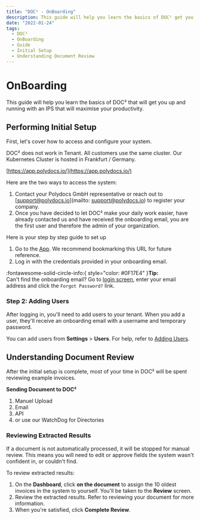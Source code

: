 ```yaml
---
title: "DOC² - OnBoarding"
description: This guide will help you learn the basics of DOC² get you up and running with an IPS that will max out your productivity.
date: "2022-01-24"
tags:
  - DOC²
  - OnBoarding
  - Guide
  - Initial Setup
  - Understanding Document Review
---
```



# OnBoarding

This guide will help you learn the basics of DOC² that will get you up and running with an IPS that will maximise your productivity.

## **Performing Initial Setup**

First, let's cover how to access and configure your system.

DOC² does not work in Tenant. All customers use the same cluster. Our Kubernetes Cluster is hosted in Frankfurt / Germany.

[https://app.polydocs.io/](https://app.polydocs.io/)

Here are the two ways to access the system:

1.  Contact your Polydocs GmbH representative or reach out to [support@polydocs.io](mailto: support@polydocs.io) to register your company.
2. Once you have decided to let DOC² make your daily work easier, have already contacted us and have received the onboarding email, you are the first user and therefore the admin of your organization.

Here is your step by step guide to set up 

1.  Go to the [App](https://app.polydocs.io/). We recommend bookmarking this URL for future reference.
2.  Log in with the credentials provided in your onboarding email.

:fontawesome-solid-circle-info:{ style="color: #0F17E4" }**Tip:**<br> Can't find the onboarding email? Go to [login screen](https://app.polydocs.io/), enter your email address and click the `Forgot Password?` link.

### Step 2\: Adding Users

After logging in, you'll need to add users to your tenant. When you add a user, they'll receive an onboarding email with a username and temporary password.

You can add users from **Settings** > **Users**. For help, refer to [Adding Users](/doc2/settings-users/).

## **Understanding Document Review**

After the initial setup is complete, most of your time in DOC² will be spent reviewing example invoices.

**Sending Document to DOC²**

1.  Manuel Upload
2.  Email
3.  API
4.  or use our WatchDog for Directories

### Reviewing Extracted Results

If a document is not automatically processed, it will be stopped for manual review. This means you will need to edit or approve fields the system wasn't confident in, or couldn't find.

To review extracted results:

1.  On the **Dashboard**, click **on the document** to assign the 10 oldest invoices in the system to yourself. You'll be taken to the **Review** screen.
2.  Review the extracted results. Refer to reviewing your document for more information.
3.  When you're satisfied, click **Complete Review**.